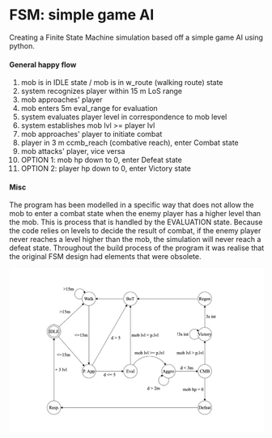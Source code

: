 # FSM: simple game AI
Creating a Finite State Machine simulation based off a simple game AI using python.

#### General happy flow

1. mob is in IDLE state / mob is in w_route (walking route) state
2. system recognizes player within 15 m LoS range
3. mob approaches' player
4. mob enters 5m eval_range for evaluation
5. system evaluates player level in correspondence to mob level
6. system establishes mob lvl >= player lvl
7. mob approaches' player to initiate combat
8. player in 3 m ccmb_reach (combative reach), enter Combat state
9. mob attacks' player, vice versa
10. OPTION 1: mob hp down to 0, enter Defeat state
11. OPTION 2: player hp down to 0, enter Victory state

#### Misc
The program has been modelled in a specific way that does not allow the mob to enter a combat state when the enemy player
has a higher level than the mob. This is process that is handled by the EVALUATION state. Because the code relies
on levels to decide the result of combat, if the enemy player never reaches a level higher than the mob, the simulation will never
reach a defeat state. Throughout the build process of the program it was realise that the original FSM design had elements that were obsolete.

![](images/FSM.png)
